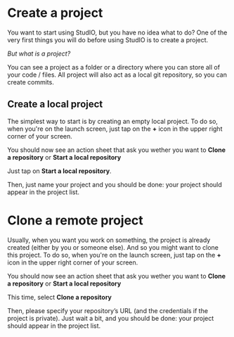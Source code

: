 # Create a project
You want to start using StudIO, but you have no idea what to do? One of the very first things you will do before using StudIO is to create a project.

*But what is a project?*

You can see a project as a folder or a directory where you can store all of your code / files. All project will also act as a local git repository, so you can create commits.

## Create a local project

The simplest way to start is by creating an empty local project. To do so, when you're on the launch screen, just tap on the **+** icon in the upper right corner of your screen.

You should now see an action sheet that ask you wether you want to **Clone a repository** or **Start a local repository**

Just tap on **Start a local repository**.

Then, just name your project and you should be done: your project should appear in the project list.

# Clone a remote project

Usually, when you want you work on something, the project is already created (either by you or someone else). And so you might want to clone this project. To do so, when you're on the launch screen, just tap on the **+** icon in the upper right corner of your screen.

You should now see an action sheet that ask you wether you want to **Clone a repository** or **Start a local repository**

This time, select **Clone a repository**

Then, please specify your repository’s URL (and the credentials if the project is private). Just wait a bit, and you should be done: your project should appear in the project list.